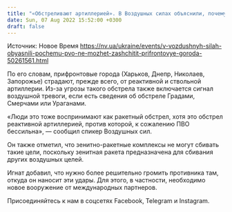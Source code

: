 ```yaml
---
title: "«Обстреливают артиллерией». В Воздушных силах объяснили, почему ПВО не может защитить прифронтовые города"
date: Sun, 07 Aug 2022 15:52:00 +0300
draft: false
---
```

Источник: Новое Время https://nv.ua/ukraine/events/v-vozdushnyh-silah-obyasnili-pochemu-pvo-ne-mozhet-zashchitit-prifrontovye-goroda-50261561.html


По его словам, прифронтовые города (Харьков, Днепр, Николаев, Запорожье) страдают, прежде всего, от реактивной и ствольной артиллерии. Из-за угрозы такого обстрела также включается сигнал воздушной тревоги, если есть сведения об обстреле Градами, Смерчами или Ураганами.

«Люди это тоже воспринимают как ракетный обстрел, хотя это обстрел реактивной артиллерией, против которой, к сожалению ПВО бессильна», — сообщил спикер Воздушных сил.

Он также отметил, что зенитно-ракетные комплексы не могут сбивать такие цели, поскольку зенитная ракета предназначена для сбивания других воздушных целей.

Игнат добавил, что нужно более решительно громить противника там, откуда он наносит эти удары. Для этого, в частности, необходимо новое вооружение от международных партнеров.

Присоединяйтесь к нам в соцсетях Facebook, Telegram и Instagram.
